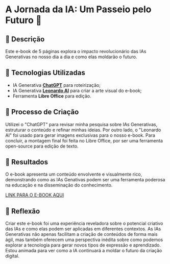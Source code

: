 # A Jornada da IA: Um Passeio pelo Futuro 🌌

## 📒 Descrição
Este e-book de 5 páginas explora o impacto revolucionário das IAs Generativas no nosso dia a dia e como elas moldarão o futuro.

## 🤖 Tecnologias Utilizadas
- IA Generativa **[ChatGPT](https://chat.openai.com)** para roteirização;
- IA Generativa **[Leonardo AI](https://leonardo.ai)** para criar a arte visual do e-book;
- Ferramenta **Libre Office** para edição.

## 🧐 Processo de Criação
Utilizei o "ChatGPT" para revisar minha pesquisa sobre IAs Generativas, estruturar o conteúdo e refinar minhas ideias. Por outro lado, o "Leonardo AI" foi usado para gerar imagens exclusivas para o nosso e-book. Para concluir, a montagem final foi feita no Libre Office, por ser uma ferramenta open-source para edição de texto.

## 🚀 Resultados
O e-book apresenta um conteúdo envolvente e visualmente rico, demonstrando como as IAs Genativas podem ser uma ferramenta poderosa na educação e na disseminação do conhecimento.

[LINK PARA O E-BOOK AQUI](https://www.canva.com/design/DAGezgi-KGA/6p7XHUqvD4wn55DpcCiFdg/edit)

## 💭 Reflexão
Criar este e-book foi uma experiência reveladora sobre o potencial criativo das IAs e como elas podem ser aplicadas em diferentes contextos. As IAs Generativas não apenas facilitam a criação de conteúdos de forma mais ágil, mas também oferecem uma perspectiva inédita sobre como podemos explorar a tecnologia para gerar novos tipos de expressão e aprendizado. Estou animada para ver como a IA continuará a moldar o futuro da criação digital.
